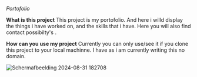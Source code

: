 *Portofolio*



**What is this project**
This project is my portofolio. And here i willd display the things  i have worked on, and the skills that i have. 
Here you will also find contact possibilty's .

**How can you use my project**
Currently you can only use/see it if you clone this project to your local machinne.
I have as i am currently writing this no domain.



  
![Schermafbeelding 2024-08-31 182708](https://github.com/user-attachments/assets/ad4a2a69-7904-4c37-9b54-77390266be7b)
